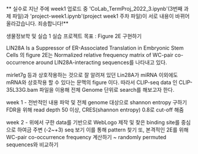 ** 실수로 지난 주에 week1 업로드 중 'CoLab_TermProj_2022_3.ipynb'(3번째 과제 파일)과 'project-week1.ipynb'(project week1 주차 파일)이 서로 내용이 바뀌어 올라갔습니다. 죄송합니다!**

생물정보학 및 실습 1 실습 프로젝트
목표 : Figure 2E 구현하기

LIN28A Is a Suppressor of ER-Associated Translation in Embryonic Stem Cells 의 figure 2E는 
Normalized relative frequency matrix of WC-pair co-occurrence around LIN28A-interacting sequences를 나타내고 있다.

mirlet7g 등과 상호작용하는 것으로 잘 알려져 있던 Lin28A가 miRNA 이외에도 mRNA와 상호작용 할 수 있다는 문맥의 figure 이다.
따라서 CLIP-seq data 인 CLIP-35L33G.bam 파일을 이용해 전체 Genome 단위로 search를 해보고자 한다.

week 1 - 전반적인 내용 파악 및 전체 genome 대상으로 shannon entropy 구하기
         FDR을 위해 read depth 50 이상, CRES(shannon entropy) 0.8로 cut-off 해줌 
       
       
week 2 - 위에서 구한 data를 기반으로 WebLogo 제작 및 찾은 binding site를 중심으로 하여금 주변 (-2~+3) seq 보기
         이를 통해 pattern 찾기
         또, 본격적인 2E를 위해 WC-pair co-occurrence frequency 계산하기 ~ randomly permuted sequences와 비교하기
         
